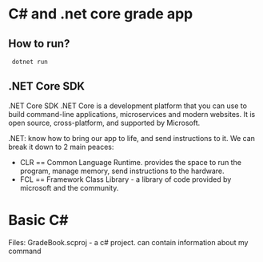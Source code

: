 # C# and .net core grade app

## How to run?
```
 dotnet run

```

## .NET Core SDK
.NET Core SDK
.NET Core is a development platform that you can use to build command-line applications, microservices and modern websites. It is open source, cross-platform, and supported by Microsoft.


.NET: know how to bring our app to life, and send instructions to it. We can break it down to 2 main peaces: 
* CLR == Common Language Runtime. provides the space to run the program, manage memory, send instructions to the hardware.
* FCL == Framework Class Library - a library of code provided by microsoft and the community.

# Basic C#
Files:
GradeBook.scproj - a c# project. can contain information about my command